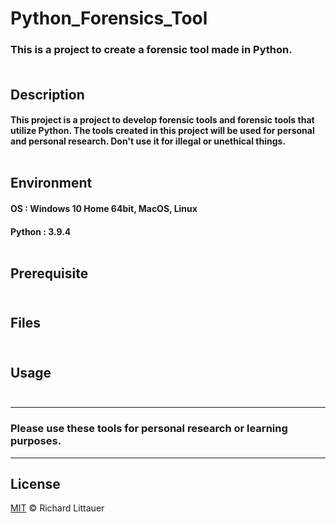 # Python_Forensics_Tool
### This is a project to create a forensic tool made in Python. <br><br>

## Description
#### This project is a project to develop forensic tools and forensic tools that utilize Python. The tools created in this project will be used for personal and personal research. Don't use it for illegal or unethical things. <br><br>

## Environment
#### OS : Windows 10 Home 64bit, MacOS, Linux
#### Python : 3.9.4 <br><br>
## Prerequisite <br><br>
## Files <br><br>
## Usage <br><br>


---
### **Please use these tools for personal research or learning purposes.**
---
## License

[MIT](LICENSE) © Richard Littauer

